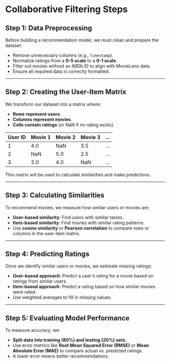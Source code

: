 # Collaborative Filtering Steps

## Step 1: Data Preprocessing

Before building a recommendation model, we must clean and prepare the dataset:
- Remove unnecessary columns (e.g., `timestamp`).
- Normalize ratings from a **0-5 scale** to a **0-1 scale**.
- Filter out movies without an IMDb ID to align with MovieLens data.
- Ensure all required data is correctly formatted.

---

## Step 2: Creating the User-Item Matrix

We transform our dataset into a matrix where:
- **Rows represent users**.
- **Columns represent movies**.
- **Cells contain ratings** (or NaN if no rating exists).

| User ID | Movie 1 | Movie 2 | Movie 3 | ... |
|---------|--------|--------|--------|-----|
| 1       | 4.0    |  NaN   | 3.5    | ... |
| 2       |  NaN   | 5.0    | 2.5    | ... |
| 3       | 3.0    | 4.0    |  NaN   | ... |

This matrix will be used to calculate similarities and make predictions.

---

## Step 3: Calculating Similarities

To recommend movies, we measure how similar users or movies are:
- **User-based similarity**: Find users with similar tastes.
- **Item-based similarity**: Find movies with similar rating patterns.
- Use **cosine similarity** or **Pearson correlation** to compare rows or columns in the user-item matrix.

---

## Step 4: Predicting Ratings

Once we identify similar users or movies, we estimate missing ratings:
- **User-based approach**: Predict a user's rating for a movie based on ratings from similar users.
- **Item-based approach**: Predict a rating based on how similar movies were rated.
- Use weighted averages to fill in missing values.

---

## Step 5: Evaluating Model Performance

To measure accuracy, we:
- **Split data into training (80%) and testing (20%) sets.**
- Use error metrics like **Root Mean Squared Error (RMSE)** or **Mean Absolute Error (MAE)** to compare actual vs. predicted ratings.
- A lower error means better recommendations.
